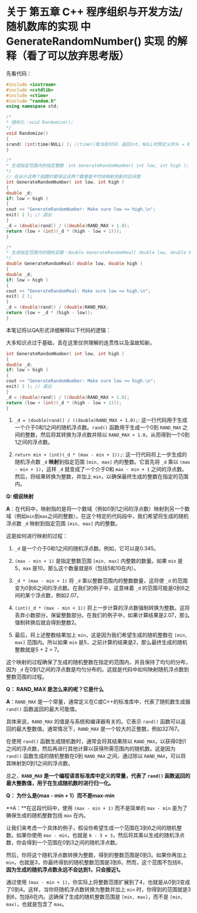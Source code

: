 # 关于 第五章 C++ 程序组织与开发方法/随机数库的实现 中 GenerateRandomNumber() 实现 的解释（看了可以放弃思考版）

先看代码：

```c++
#include <iostream>
#include <cstdlib>
#include <ctime>
#include "random.h"
using namespace std;

/*
* 随机化：void Randomize();
*/
void Randomize()
{
srand( (int)time(NULL) ); //time()取当前时间，返回int，NULL时预定义的头 = 0
}

/*
* 生成指定范围内的指定整数：int GenerateRandomNumber( int low, int high );
*/
// 在设计这两个函数时要保证这两个数要能平均地映射到新的区间里
int GenerateRandomNumber( int low, int high )
{
double _d;
if( low > high )
{
cout << "GenerateRandomNumber: Make sure low <= high.\n";
exit( 1 ); // 退出
}
_d = (double)rand() / ((double)RAND_MAX + 1.0);
return (low + (int)(_d * (high - low + 1)));
}

/*
* 生成指定范围内的随机实数：double GenerateRandomReal( double low, double high );
*/
double GenerateRandomReal( double low, double high )
{
double _d;
if( low > high )
{
cout << "GenerateRandomReal: Make sure low <= high.\n";
exit( 2 );
}
_d = (double)rand() / (double)RAND_MAX;
return (low + _d * (high - low));
}
```

本笔记将以QA形式详细解释以下代码的逻辑：

大多知识点过于基础，丢在这里仅供理解的连贯性以及温故知新。

```c++
int GenerateRandomNumber( int low, int high )
{
double _d;
if( low > high )
{
cout << "GenerateRandomNumber: Make sure low <= high.\n";
exit( 1 ); // 退出
}
_d = (double)rand() / ((double)RAND_MAX + 1.0);
return (low + (int)(_d * (high - low + 1)));
}
```

1. `_d = (double)rand() / ((double)RAND_MAX + 1.0);`: 这一行代码用于生成一个介于0和1之间的随机浮点数。`rand()` 函数用于生成一个0到 `RAND_MAX` 之间的整数，然后将其转换为浮点数并除以 `RAND_MAX + 1.0`，从而得到一个0到1之间的浮点数。

4. `return min + (int)(_d * (max - min + 1));`: 这一行代码将上一步生成的随机浮点数 `_d` **映射**到指定范围 `[min, max]` 内的整数。它首先将 `_d` 乘以 `(max - min + 1)`，这样 `_d` 就变成了一个介于0和 `max - min + 1` 之间的浮点数。然后，将结果转换为整数，并加上 `min`，以确保最终生成的整数在指定的范围内。

**Q: 细说映射**

**A**：在代码中，映射指的是将一个数域（例如0到1之间的浮点数）映射到另一个数域（例如`min`到`max`之间的整数）。在这个特定的代码段中，我们希望将生成的随机浮点数 `_d` 映射到指定范围 `[min, max]` 内的整数。

这是如何进行映射的过程：

1. `_d` 是一个介于0和1之间的随机浮点数。例如，它可以是0.345。

2. `(max - min + 1)` 是指定整数范围 `[min, max]` 内整数的数量。如果 `min` 是5，`max` 是10，那么这个数量就是6（包括5和10在内）。

3. `_d * (max - min + 1)` 将 `_d` 乘以整数范围内的整数数量，这将使 `_d` 的范围变为0到6之间的浮点数。在我们的例子中，这意味着 `_d` 的范围可能是0到6之间的某个浮点数，例如2.07。

4. `(int)(_d * (max - min + 1))` 将上一步计算的浮点数强制转换为整数。这将丢弃小数部分，保留整数部分。在我们的例子中，如果计算结果是2.07，那么强制转换后就会得到整数2。

5. 最后，将上述整数结果加上 `min`，这是因为我们希望生成的随机整数在 `[min, max]` 范围内。所以如果 `min` 是5，之前计算的结果是2，那么最终生成的随机整数就是5 + 2 = 7。

这个映射的过程确保了生成的随机整数在指定的范围内，并且保持了均匀的分布，因为 `_d` 在0到1之间的浮点数是均匀分布的。这就是代码中如何映射随机浮点数到整数范围的过程。

**Q： RAND_MAX 是怎么来的呢？它是什么**

**A**：`RAND_MAX` 是一个常量，通常定义在C或C++的标准库中，代表了随机数生成器 `rand()` 函数返回的最大可能值。

具体来说，`RAND_MAX` 的值是与系统和编译器有关的。它表示 `rand()` 函数可以返回的最大整数值。通常情况下，`RAND_MAX` 是一个较大的正整数，例如32767。

在使用 `rand()` 函数生成随机数时，通常会将其结果除以 `RAND_MAX`，以获得0到1之间的浮点数，然后再进行其他计算以获得所需范围内的随机数。这是因为 `rand()` 函数生成的随机整数在0到 `RAND_MAX` 之间，通过除以 `RAND_MAX`，可以将其映射到0到1之间的浮点数。

总之，**`RAND_MAX` 是一个编程语言标准库中定义的常量，代表了 `rand()` 函数返回的最大整数值，用于在生成随机数时进行归一化。**

**Q： 为什么是(max - min + 1）而不是max-min**

**A：**在这段代码中，使用 `(max - min + 1)` 而不是简单的 `max - min` 是为了确保生成的随机整数包括 `max` 在内。

让我们来考虑一个具体的例子，假设你希望生成一个范围在3到6之间的随机整数。如果你使用 `max - min`，也就是 `6 - 3 = 3`，然后将其乘以生成的随机浮点数，你会得到一个范围在0到3之间的随机浮点数。

然后，你将这个随机浮点数转换为整数，得到的整数范围是0到3。如果你再加上 `min`，也就是3，你最终得到的随机整数范围是3到6。然而，这个范围不包括6，**因为生成的随机浮点数永远不会达到1，只会接近1。**

通过使用 `(max - min + 1)`，你实际上将整数范围扩展到了4，也就是从0到3变成了0到4。这样，当你将随机浮点数转换为整数并加上 `min` 时，你得到的范围就是3到6，包括6在内。这确保了生成的随机整数范围是 `[min, max]`，而不是 `[min, max)`，也就是包含了 `max`。
